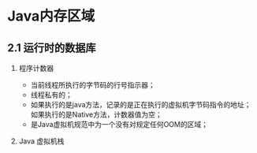 # Java内存区域

## 2.1 运行时的数据库

1. 程序计数器

   * 当前线程所执行的字节码的行号指示器；
   * 线程私有的；
   * 如果执行的是java方法，记录的是正在执行的虚拟机字节码指令的地址；如果执行的是Native方法，计数器值为空；
   * 是Java虚拟机规范中为一个没有对规定任何OOM的区域；

2. Java 虚拟机栈


